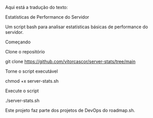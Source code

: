 Aqui está a tradução do texto:

Estatísticas de Performance do Servidor

Um script bash para analisar estatísticas básicas de performance do servidor.

Começando

Clone o repositório

git clone https://github.com/vitorcascor/server-stats/tree/main

Torne o script executável

chmod +x server-stats.sh

Execute o script

./server-stats.sh

Este projeto faz parte dos projetos de DevOps do roadmap.sh.
